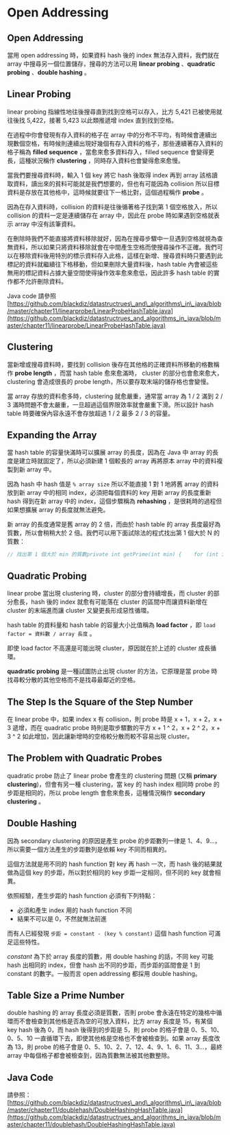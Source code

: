 # Open Addressing

## Open Addressing

當用 open addressing 時，如果資料 hash 後的 index 無法存入資料，我們就在 array 中搜尋另一個位置儲存，搜尋的方法可以用 **linear probing** 、**quadratic probing** 、**double hashing** 。

## Linear Probing

linear probing 指線性地往後搜尋直到找到空格可以存入，比方 5,421 已被使用就往後找 5,422，接著 5,423 以此類推遞增 index 直到找到空格。

在過程中你會發現有存入資料的格子在 array 中的分布不平均，有時候會連續出現數個空格，有時候則連續出現好幾個有存入資料的格子，那些連續著存入資料的格子稱為 **filled sequence** ，當愈來愈多資料存入，filled sequence 會變得更長，這種狀況稱作 **clustering** ，同時存入資料也會變得愈來愈慢。

當我們要搜尋資料時，輸入 1 個 key 將它 hash 後取得 index 再到 array 該格讀取資料，讀出來的貧料可能就是我們想要的，但也有可能因為 collision 所以目標資料是存放在其他格中，這時候就要往下一格比對，這個過程稱作 **probe** 。

因為在存入資料時，collision 的資料是往後循著格子找到第 1 個空格放入，所以 collision 的資料一定是連續儲存在 array 中，因此在 probe 時如果遇到空格就表示 array 中沒有該筆資料。

在刪除時我們不能直接將資料移除就好，因為在搜尋步驟中一旦遇到空格就視為查無資料，所以如果只將資料移除就會在中間產生空格而使搜尋操作不正確。我們可以在移除資料後用特別的標示資料存入此格，這樣在新增、搜尋資料時只要遇到此標記的資料就繼續往下格移動，但如果刪除大量資料後，hash table 內會被這些無用的標記資料占據大量空間使得操作效率愈來愈低，因此許多 hash table 的實作都不允許刪除資料。

Java code 請參照[https://github.com/blackdiz/datastructrues\_and\_algorithms\_in\_java/blob/master/chapter11/linearprobe/LinearProbeHashTable.java](https://github.com/blackdiz/datastructrues_and_algorithms_in_java/blob/master/chapter11/linearprobe/LinearProbeHashTable.java)

## Clustering

當新增或搜尋資料時，要找到 collision 後存在其他格的正確資料所移動的格數稱作 **probe length** ，而當 hash table 愈來愈滿時， cluster 的部分也會愈來愈大，clustering 會造成很長的 probe length，所以要存取末端的儲存格也會變慢。

當 array 存放的資料愈多時，clustering 就愈嚴重，通常當 array 為 1 / 2 滿到 2 / 3 滿時問題不會太嚴重，一旦超過這個界限效率就會嚴重下滑。所以設計 hash table 時要確保內容永遠不會存放超過 1 / 2 最多 2 / 3 的容量。

## Expanding the Array

當 hash table 的容量快滿時可以擴展 array 的長度，因為在 Java 中 array 的長度是建立時就固定了，所以必須新建 1 個較長的 array 再將原本 array 中的資料複製到新 array 中。

因為 hash 中 hash 值是 `% array size` 所以不能直接 1 對 1 地將舊 array 的資料放到新 array 中的相同 index，必須把每個資料的 key 用新 array 的長度重新 hash 得到在新 array 中的 index，這個步驟稱為 **rehashing** ，是很耗時的過程但如果想擴展 array 的長度就無法避免。

新 array 的長度通常是舊 array 的 2 倍，而由於 hash table 的 array 長度最好為質數，所以會稍稍大於 2 倍。我們可以用下面試除法的程式找出第 1 個大於 N 的質數：

```java
// 找出第 1 個大於 min 的質數private int getPrime(int min) {    for (int i = min + 1; true; i++) {        if (isPrime(i)) {            return i;        }    }}// 任何合數 n = a * b，a、b 為質數，則可能的組合為 1 < a <= b < n// 因為 a <= b 所以如果分別 * a 和 * b // 可得 a ^ 2 <= a * b 和 a * b <= b ^ 2// 故 a ^ 2 <= n <= b ^ 2// 再開方根可得// a <= sqrt(n) <= b// 故 n 的因數最大為 sqrt(n)// 如果 2 ~ sqrt(n) 中間有可以整除 n，則 n 即為合數，反之則為質數private boolean isPrime(int n) {    for (int i = 2; i * i <= n; i++) {        if (n % i == 0) {            return false;        }    }    return true;}
```

## Quadratic Probing

linear probe 當出現 clustering 時，cluster 的部分會持續增長，而 cluster 的部分愈長，hash 後的 index 就愈有可能落在 cluster 的區間中而讓資料新增在 cluster 的末端進而讓 cluster 又變更長形成惡性循環。

hash table 的資料量和 hash table 的容量大小比值稱為 **load factor** ，即 `load factor = 資料數 / array 長度` 。

即使 load factor 不高還是可能出現 cluster，原因就在於上述的 cluster 成長循環。

**quadratic probing** 是一種試圖防止出現 cluster 的方法，它原理是當 probe 時找尋較分散的其他空格而不是找尋最鄰近的空格。

## The Step Is the Square of the Step Number

在 linear probe 中，如果 index x 有 collision，則 probe 時是 x + 1，x + 2，x + 3 遞增，而在 quadratic probe 時則是取步驟數的平方 x + 1 ^ 2，x + 2 ^ 2，x + 3 ^ 2 如此增加，因此讓新增時的空格較分散而較不容易出現 cluster。

## The Problem with Quadratic Probes

quadratic probe 防止了 linear probe 會產生的 clustering 問題 \(又稱 **primary clustering**\)，但會有另一種 clustering，當 key 的 hash index 相同時 probe 的步距是相同的，所以 probe length 會愈來愈長，這種情況稱作 **secondary clustering** 。

## Double Hashing

因為 secondary clustering 的原因是產生 probe 的步距數列一律是 1、4、9...，所以需要一個方法產生的步距數列是依賴 key 不同而相異的。

這個方法就是用不同的 hash function 對 key 再 hash 一次，而 hash 後的結果就做為這個 key 的步距，所以對於相同的 key 步距一定相同，但不同的 key 就會相異。

依照經驗，產生步距的 hash function 必須有下列特點：

* 必須和產生 index 用的 hash function 不同
* 結果不可以是 0，不然就無法前進

而有人已經發現 `步距 = constant - (key % constant)` 這個 hash function 可滿足這些特性。

_constant_ 為下於 array 長度的質數，用 double hashing 的話，不同 key 可能 hash 出相同的 index，但會 hash 出不同的步距，而步距的區間會是 1 到 constant 的數字。一般而言 open addressing 都採用 double hashing。

## Table Size a Prime Number

double hashing 的 array 長度必須是質數，否則 probe 會永遠在特定的幾格中循環而不會檢查到其他格是否為空的可放入資料，比方 array 長度是 15，有某個 key hash 後為 0，而 hash 後得到的步距是 5，則 probe 的格子會是 0、5、10、0、5、10 一直循環下去，即使其他格是空格也不會被檢查到。如果 array 長度改為 13，則 probe 的格子會是 0、5、10、2、7、12、4、9、1、6、11、3...，最終 array 中每個格子都會被檢查到，因為質數無法被其他數整除。

## Java Code

請參照：[https://github.com/blackdiz/datastructrues\_and\_algorithms\_in\_java/blob/master/chapter11/doublehash/DoubleHashingHashTable.java](https://github.com/blackdiz/datastructrues_and_algorithms_in_java/blob/master/chapter11/doublehash/DoubleHashingHashTable.java)

